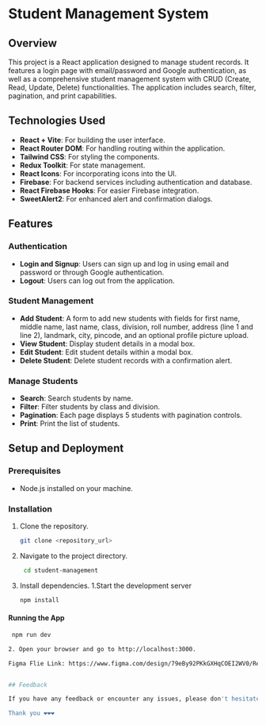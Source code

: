 # Student Management System

## Overview

This project is a React application designed to manage student records. It features a login page with email/password and Google authentication, as well as a comprehensive student management system with CRUD (Create, Read, Update, Delete) functionalities. The application includes search, filter, pagination, and print capabilities.

## Technologies Used

- **React + Vite**: For building the user interface.
- **React Router DOM**: For handling routing within the application.
- **Tailwind CSS**: For styling the components.
- **Redux Toolkit**: For state management.
- **React Icons**: For incorporating icons into the UI.
- **Firebase**: For backend services including authentication and database.
- **React Firebase Hooks**: For easier Firebase integration.
- **SweetAlert2**: For enhanced alert and confirmation dialogs.

## Features

### Authentication
- **Login and Signup**: Users can sign up and log in using email and password or through Google authentication.
- **Logout**: Users can log out from the application.

### Student Management
- **Add Student**: A form to add new students with fields for first name, middle name, last name, class, division, roll number, address (line 1 and line 2), landmark, city, pincode, and an optional profile picture upload.
- **View Student**: Display student details in a modal box.
- **Edit Student**: Edit student details within a modal box.
- **Delete Student**: Delete student records with a confirmation alert.

### Manage Students
- **Search**: Search students by name.
- **Filter**: Filter students by class and division.
- **Pagination**: Each page displays 5 students with pagination controls.
- **Print**: Print the list of students.

## Setup and Deployment

### Prerequisites
- Node.js installed on your machine.

### Installation
1. Clone the repository.
   ```sh
   git clone <repository_url>
2. Navigate to the project directory.
    ```sh
     cd student-management
3. Install dependencies.
   1.Start the development server
   ```sh
   npm install
  #### Running the App
  ```sh
   npm run dev

  2. Open your browser and go to http://localhost:3000.

Figma Flie Link: https://www.figma.com/design/79eBy92PKkGXHqCOEI2WV0/React-Developer-Intern?node-id=0-1&t=DS0UGcGSSkNbsWqh-0


## Feedback

If you have any feedback or encounter any issues, please don't hesitate to inform us.

Thank you ❤️❤️❤️

